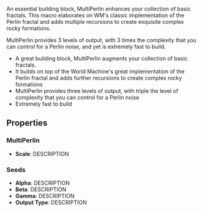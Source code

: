 An essential building block, MultiPerlin enhances your collection of basic fractals. This macro elaborates on WM's classic implementation of the Perlin fractal and adds multiple recursions to create exquisite complex rocky formations.

MultiPerlin provides 3 levels of output, with 3 times the complexity that you can control for a Perlin noise, and yet is extremely fast to build.

- A great building block, MultiPerlin augments your collection of basic fractals.
- It builds on top of the World Machine's great implementation of the Perlin fractal and adds further recursions to create complex rocky formations
- MultiPerlin provides three levels of output, with triple the level of complexity that you can control for a Perlin noise
- Extremely fast to build

## Properties

### MultiPerlin 
- **Scale**: DESCRIPTION
### Seeds 
- **Alpha**: DESCRIPTION
- **Beta**: DESCRIPTION
- **Gamma**: DESCRIPTION
- **Output Type**: DESCRIPTION




